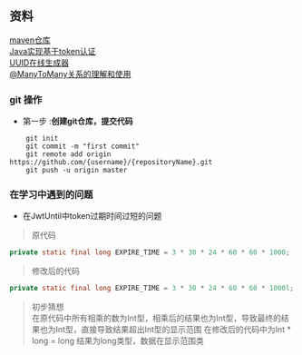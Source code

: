 ##  资料  
[maven仓库](https://mvnrepository.com/artifact/com.auth0/java-jwt/3.8.3)   
[Java实现基于token认证](https://blog.csdn.net/Eye_Me/article/details/88720585)  
[UUID在线生成器](http://www.uuid.online)  
[@ManyToMany关系的理解和使用](https://wycode.cn/2018-04-19-many_to_many.html)

###  git 操作  

- 第一步  :**创建git仓库，提交代码**
```git
    git init
    git commit -m "first commit"
    git remote add origin https://github.com/{username}/{repositoryName}.git
    git push -u origin master
```  

### 在学习中遇到的问题  

-  在JwtUntil中token过期时间过短的问题
> 原代码
```java
private static final long EXPIRE_TIME = 3 * 30 * 24 * 60 * 60 * 1000;
```

> 修改后的代码
```java
private static final long EXPIRE_TIME = 3 * 30 * 24 * 60 * 60 * 1000l;
```
> 初步猜想  
> 在原代码中所有相乘的数为Int型，相乘后的结果也为Int型，导致最终的结果也为Int型，直接导致结果超出Int型的显示范围
> 在修改后的代码中为Int * long = long 结果为long类型，数据在显示范围类
